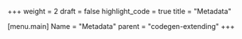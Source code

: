 +++
weight = 2
draft = false
highlight_code = true
title = "Metadata"

[menu.main]
  Name = "Metadata"
  parent = "codegen-extending"
+++

